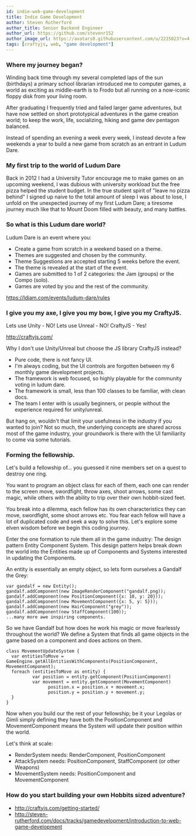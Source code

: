 ```yaml
---
id: indie-web-game-development
title: Indie Game Development
author: Steven Rutherford
author_title: Senior Backend Engineer
author_url: https://github.com/stevenr152
author_image_url: https://avatars0.githubusercontent.com/u/2215023?v=4
tags: [craftyjs, web, "game development"]
---
```


### Where my journey began?
Winding back time through my several completed laps of the sun (birthdays) a primary school librarian introduced me to computer games, a world as exciting as middle-earth is to Frodo but all running on a now-iconic floppy disk from your living room.

After graduating I frequently tried and failed larger game adventures, but have now settled on short prototypical adventures in the game creation world; to keep the work, life, socializing, hiking and game dev pentagon balanced. 

Instead of spending an evening a week every week, I instead devote a few weekends a year to build a new game from scratch as an entrant in Ludum Dare.

### My first trip to the world of Ludum Dare 
Back in 2012 I had a University Tutor encourage me to make games on an upcoming weekend, I was dubious with university workload but the free pizza helped the student budget. In the true student spirit of "leave no pizza behind" I signed up naive to the total amount of sleep I was about to lose, I unfold on the unexpected journey of my first Ludum Dare; a tiresome journey much like that to Mount Doom filled with beauty, and many battles.

### So what is this Ludum dare world?
Ludum Dare is an event where you:
- Create a game from scratch in a weekend based on a theme.
- Themes are suggested and chosen by the community. 
- Theme Suggestions are accepted starting 5 weeks before the event. 
- The theme is revealed at the start of the event.
- Games are submitted to 1 of 2 categories: the Jam (groups) or the Compo (solo).
- Games are voted by you and the rest of the community.

https://ldjam.com/events/ludum-dare/rules

### I give you my axe, I give you my bow, I give you my CraftyJS.
Lets use Unity - NO!
Lets use Unreal - NO!
CraftyJS - Yes!

http://craftyjs.com/

Why I don't use Unity/Unreal but choose the JS library CraftyJS instead?
- Pure code, there is not fancy UI. 
- I'm always coding, but the UI controls are forgotten between my 6 monthly game development projects.
- The framework is web focused, so highly playable for the community voting in ludum dare.
- The framework is small, less than 100 classes to be familiar, with clean docs.
- The team I enter with is usually beginners, or people without the experience required for unity/unreal.

But hang on, wouldn't that limit your usefulness in the industry if you wanted to join? 
Not so much, the underlying concepts are shared across most of the game industry, your groundwork is there with the UI familiarity to come via some tutorials.

### Forming the fellowship.
Let's build a fellowship of... you guessed it nine members set on a quest to destroy one ring.

You want to program an object class for each of them, each one can render to the screen move, swordfight, throw axes, shoot arrows, some cast magic, while others with the ability to trip over their own hobbit-sized feet.

You break into a dilemma, each fellow has its own characteristics they can move, swordfight, some shoot arrows etc. You fear each fellow will have a lot of duplicated code and seek a way to solve this. Let's explore some elven wisdom before we begin this coding journey.

Enter the one formation to rule them all in the game industry: The design pattern Entity Component System.
This design pattern helps break down the world into the Entities made up of Components and Systems interested in updating the Components.

An entity is essentially an empty object, so lets form ourselves a Gandalf the Grey:
```
var gandalf = new Entity();
gandalf.addComponent(new ImageRenderComponent("gandalf.png));
gandalf.addComponent(new PositionComponent({x: 10, y: 20}));
gandalf.addComponent(new MovementComponent({x: 5, y: 5}));
gandalf.addComponent(new HairComponent("grey"));
gandalf.addComponent(new StaffComponent(100));
...many more awe inspiring components.
```

So we have Gandalf but how does he work his magic or move fearlessly throughout the world?
We define a System that finds all game objects in the game based on a component and does actions on them.

```
class MovementUpdateSystem {
  var entitiesToMove = GameEngine.getAllEntitiesWithComponents(PositionComponent, MovementComponent);
  foreach (entitiesToMove as entity) {
          var position = entity.getComponent(PositionComponent)
          var movement = entity.getComponent(MovementComponent)
                position.x = position.x + movement.x;
                position.y = position.y + movement.y;
  }
}
```

Now when you build our the rest of your fellowship; be it your Legolas or Gimli simply defining they have both the PositionComponent and MovementComponent means the System will update their position within the world.

Let's think at scale:
- RenderSystem needs: RenderComponent, PositionComponent
- AttackSystem needs: PositionComponent, StaffComponent (or other Weapons)
- MovementSystem needs: PositionComponent and MovementComponent

### How do you start building your own Hobbits sized adventure?
- http://craftyjs.com/getting-started/
- http://steven-rutherford.com/docs/tracks/gamedevelopment/introduction-to-web-game-development


